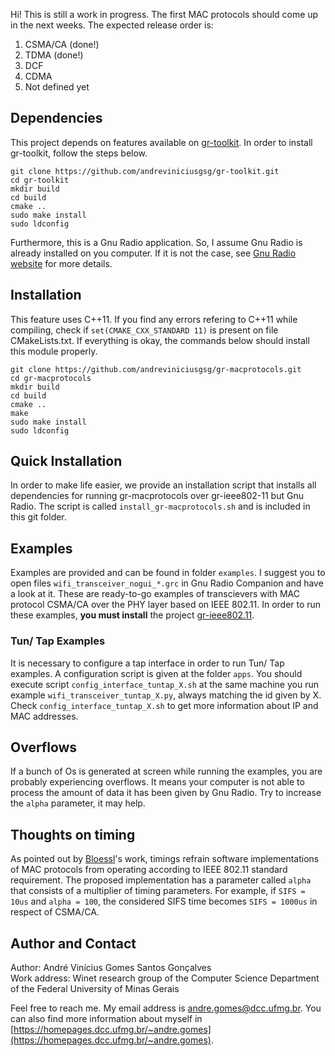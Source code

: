 Hi! This is still a work in progress. The first MAC protocols should come up in the next weeks. The expected release order is:

1. CSMA/CA 	(done!)
2. TDMA		(done!)
3. DCF
4. CDMA
5. Not defined yet

## Dependencies

This project depends on features available on [gr-toolkit](https://github.com/andreviniciusgsg/gr-toolkit.git). In order to install gr-toolkit, follow the steps below.

`git clone https://github.com/andreviniciusgsg/gr-toolkit.git` <br />
`cd gr-toolkit` <br />
`mkdir build` <br />
`cd build` <br />
`cmake ..` <br />
`sudo make install` <br />
`sudo ldconfig` <br />

Furthermore, this is a Gnu Radio application. So, I assume Gnu Radio is already installed on you computer. If it is not the case, see [Gnu Radio website](https://wiki.gnuradio.org/index.php/InstallingGR) for more details.

## Installation

This feature uses C++11. If you find any errors refering to C++11 while compiling, check if `set(CMAKE_CXX_STANDARD 11)` is present on file CMakeLists.txt. If everything is okay, the commands below should install this module properly.

`git clone https://github.com/andreviniciusgsg/gr-macprotocols.git` <br />
`cd gr-macprotocols` <br />
`mkdir build` <br />
`cd build` <br />
`cmake ..` <br />
`make` <br />
`sudo make install` <br />
`sudo ldconfig` <br />

## Quick Installation

In order to make life easier, we provide an installation script that installs all dependencies for running gr-macprotocols over gr-ieee802-11 but Gnu Radio. The script is called `install_gr-macprotocols.sh` and is included in this git folder.

## Examples

Examples are provided and can be found in folder `examples`. I suggest you to open files `wifi_transceiver_nogui_*.grc` in Gnu Radio Companion and have a look at it. These are ready-to-go examples of transcievers with MAC protocol CSMA/CA over the PHY layer based on IEEE 802.11. In order to run these examples, **you must install** the project [gr-ieee802.11](https://github.com/bastibl/gr-ieee802-11).

### Tun/ Tap Examples

It is necessary to configure a tap interface in order to run Tun/ Tap examples. A configuration script is given at the folder `apps`. You should execute script `config_interface_tuntap_X.sh` at the same machine you run example `wifi_transceiver_tuntap_X.py`, always matching the id given by X. Check `config_interface_tuntap_X.sh` to get more information about IP and MAC addresses.

## Overflows

If a bunch of Os is generated at screen while running the examples, you are probably experiencing overflows. It means your computer is not able to process the amount of data it has been given by Gnu Radio. Try to increase the `alpha` parameter, it may help. 

## Thoughts on timing

As pointed out by [Bloessl](https://www.researchgate.net/publication/276279753_Timings_Matter_Standard_Compliant_IEEE_80211_Channel_Access_for_a_Fully_Software-based_SDR_Architecture)'s work, timings refrain software implementations of MAC protocols from operating according to IEEE 802.11 standard requirement. The proposed implementation has a parameter called `alpha` that consists of a multiplier of timing parameters. For example, if `SIFS = 10us` and `alpha = 100`, the considered SIFS time becomes `SIFS = 1000us` in respect of CSMA/CA.

## Author and Contact

Author: André Vinícius Gomes Santos Gonçalves <br />
Work address: Winet research group of the Computer Science Department of the Federal University of Minas Gerais

Feel free to reach me. My email address is andre.gomes@dcc.ufmg.br. You can also find more information about myself in [https://homepages.dcc.ufmg.br/~andre.gomes](https://homepages.dcc.ufmg.br/~andre.gomes). 
